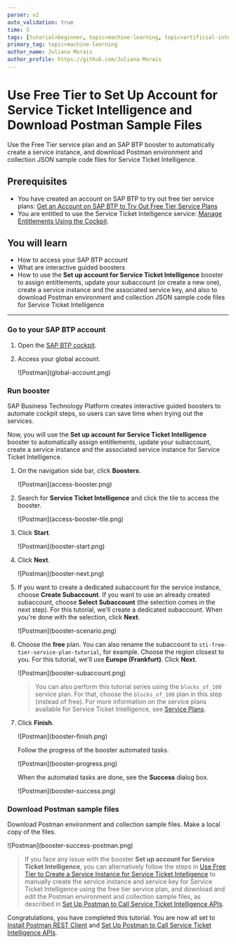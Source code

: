 ```yaml
---
parser: v2
auto_validation: true
time: 5
tags: [tutorial>beginner, topic>machine-learning, topic>artificial-intelligence, topic>cloud, software-product>sap-business-technology-platform, software-product>sap-ai-services, software-product>service-ticket-intelligence, tutorial>free-tier]
primary_tag: topic>machine-learning
author_name: Juliana Morais
author_profile: https://github.com/Juliana-Morais
---
```


# Use Free Tier to Set Up Account for Service Ticket Intelligence and Download Postman Sample Files
<!-- description --> Use the Free Tier service plan and an SAP BTP booster to automatically create a service instance, and download Postman environment and collection JSON sample code files for Service Ticket Intelligence.

## Prerequisites
- You have created an account on SAP BTP to try out free tier service plans: [Get an Account on SAP BTP to Try Out Free Tier Service Plans](btp-free-tier-account)
- You are entitled to use the Service Ticket Intelligence service: [Manage Entitlements Using the Cockpit](btp-cockpit-entitlements).

## You will learn
  - How to access your SAP BTP account
  - What are interactive guided boosters
  - How to use the **Set up account for Service Ticket Intelligence** booster to assign entitlements, update your subaccount (or create a new one), create a service instance and the associated service key, and also to download Postman environment and collection JSON sample code files for Service Ticket Intelligence
---

### Go to your SAP BTP account


1. Open the [SAP BTP cockpit](https://account.hana.ondemand.com/cockpit#/home/allaccounts).

2. Access your global account.

    <!-- border -->![Postman](global-account.png)    



### Run booster


SAP Business Technology Platform creates interactive guided boosters to automate cockpit steps, so users can save time when trying out the services.

Now, you will use the **Set up account for Service Ticket Intelligence** booster to automatically assign entitlements, update your subaccount, create a service instance and the associated service instance for Service Ticket Intelligence.

1. On the navigation side bar, click **Boosters**.

    <!-- border -->![Postman](access-booster.png)

2. Search for **Service Ticket Intelligence** and click the tile to access the booster.

    <!-- border -->![Postman](access-booster-tile.png)

3. Click **Start**.

    <!-- border -->![Postman](booster-start.png)

4. Click **Next**.

    <!-- border -->![Postman](booster-next.png)

5. If you want to create a dedicated subaccount for the service instance, choose **Create Subaccount**. If you want to use an already created subaccount, choose **Select Subaccount** (the selection comes in the next step). For this tutorial, we'll create a dedicated subaccount. When you're done with the selection, click **Next**.

    <!-- border -->![Postman](booster-scenario.png)

6. Choose the **free** plan. You can also rename the subaccount to `sti-free-tier-service-plan-tutorial`, for example. Choose the region closest to you. For this tutorial, we'll use **Europe (Frankfurt)**. Click **Next**.

    <!-- border -->![Postman](booster-subaccount.png)

    >You can also perform this tutorial series using the `blocks_of_100` service plan. For that, choose the `blocks_of_100` plan in this step (instead of free). For more information on the service plans available for Service Ticket Intelligence, see [Service Plans](https://help.sap.com/docs/SERVICE_TICKET_INTELLIGENCE/934ccff77ddb4fa2bf268a0085984db0/12e4b770e0d741a3911a5b196bf383f8.html).

7. Click **Finish**.

    <!-- border -->![Postman](booster-finish.png)

    Follow the progress of the booster automated tasks.

    <!-- border -->![Postman](booster-progress.png)

    When the automated tasks are done, see the **Success** dialog box.

    <!-- border -->![Postman](booster-success.png)




### Download Postman sample files


Download Postman environment and collection sample files. Make a local copy of the files.

<!-- border -->![Postman](booster-success-postman.png)

>If you face any issue with the booster **Set up account for Service Ticket Intelligence**, you can alternatively follow the steps in [Use Free Tier to Create a Service Instance for Service Ticket Intelligence](cp-aibus-sti-free-service-instance) to manually create the service instance and service key for Service Ticket Intelligence using the free tier service plan, and download and edit the Postman environment and collection sample files, as described in [Set Up Postman to Call Service Ticket Intelligence APIs](cp-aibus-sti-setup-postman).

Congratulations, you have completed this tutorial. You are now all set to [Install Postman REST Client](api-tools-postman-install) and [Set Up Postman to Call Service Ticket Intelligence APIs](cp-aibus-sti-setup-postman).

